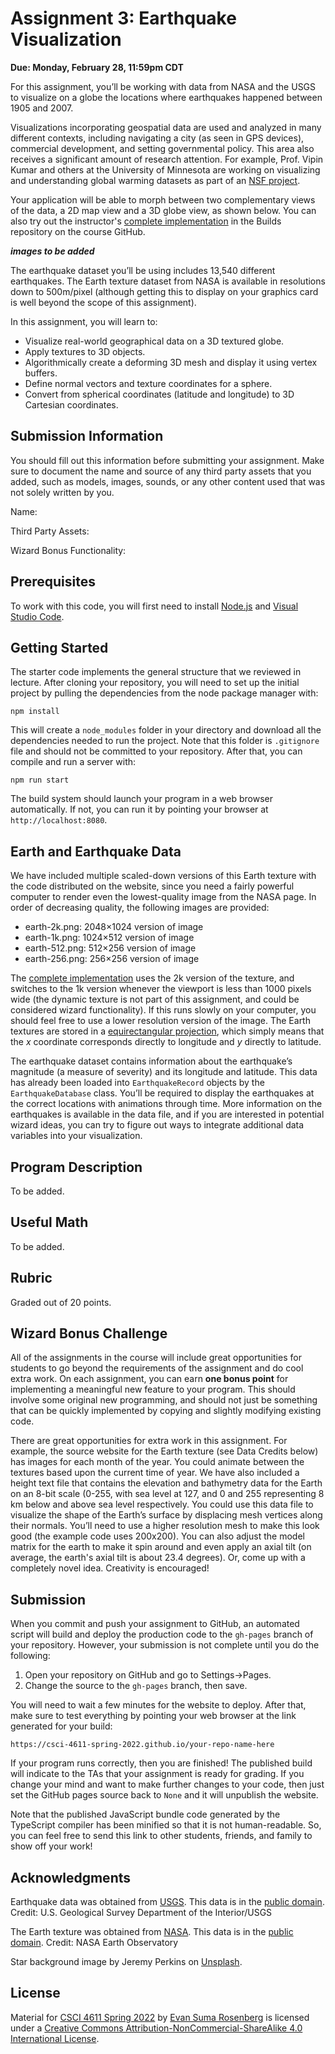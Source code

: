 # Assignment 3: Earthquake Visualization

**Due: Monday, February 28, 11:59pm CDT**

For this assignment, you’ll be working with data from NASA and the USGS to visualize on a globe the locations where earthquakes happened between 1905 and 2007.

Visualizations incorporating geospatial data are used and analyzed in many different contexts, including navigating a city (as seen in GPS devices), commercial development, and setting governmental policy. This area also receives a significant amount of research attention. For example, Prof. Vipin Kumar and others at the University of Minnesota are working on visualizing and understanding global warming datasets as part of an [NSF project](http://climatechange.cs.umn.edu).

Your application will be able to morph between two complementary views of the data, a 2D map view and a 3D globe view, as shown below.  You can also try out the instructor's [complete implementation](https://csci-4611-spring-2022.github.io/Builds/Assignment-3) in the Builds repository on the course GitHub. 

***images to be added***

The earthquake dataset you’ll be using includes 13,540 different earthquakes. The Earth texture dataset from NASA is available in resolutions down to 500m/pixel (although getting this to display on your graphics card is well beyond the scope of this assignment).

In this assignment, you will learn to:

- Visualize real-world geographical data on a 3D textured globe.
- Apply textures to 3D objects.
- Algorithmically create a deforming 3D mesh and display it using vertex buffers.
- Define normal vectors and texture coordinates for a sphere.
- Convert from spherical coordinates (latitude and longitude) to 3D Cartesian coordinates.

## Submission Information

You should fill out this information before submitting your assignment. Make sure to document the name and source of any third party assets that you added, such as models, images, sounds, or any other content used that was not solely written by you. 

Name:

Third Party Assets:

Wizard Bonus Functionality:

## Prerequisites

To work with this code, you will first need to install [Node.js](https://nodejs.org/en/) and [Visual Studio Code](https://code.visualstudio.com/). 

## Getting Started

The starter code implements the general structure that we reviewed in lecture.  After cloning your repository, you will need to set up the initial project by pulling the dependencies from the node package manager with:

```
npm install
```

This will create a `node_modules` folder in your directory and download all the dependencies needed to run the project.  Note that this folder is `.gitignore` file and should not be committed to your repository.  After that, you can compile and run a server with:

```
npm run start
```

The build system should launch your program in a web browser automatically.  If not, you can run it by pointing your browser at `http://localhost:8080`.

## Earth and Earthquake Data

We have included multiple scaled-down versions of this Earth texture with the code distributed on the website, since you need a fairly powerful computer to render even the lowest-quality image from the NASA page. In order of decreasing quality, the following images are provided:

- earth-2k.png: 2048×1024 version of image
- earth-1k.png: 1024×512 version of image
- earth-512.png: 512×256 version of image
- earth-256.png: 256×256 version of image

The [complete implementation](https://csci-4611-spring-2022.github.io/Builds/Assignment-3) uses the 2k version of the texture, and switches to the 1k version whenever the viewport is less than 1000 pixels wide (the dynamic texture is not part of this assignment, and could be considered wizard functionality).  If this runs slowly on your computer, you should feel free to use a lower resolution version of the image. The Earth textures are stored in a [equirectangular projection](https://en.wikipedia.org/wiki/Equirectangular_projection), which simply means that the *x* coordinate corresponds directly to longitude and *y* directly to latitude.

The earthquake dataset contains information about the earthquake’s magnitude (a measure of severity) and its longitude and latitude. This data has already been loaded into `EarthquakeRecord` objects by the `EarthquakeDatabase` class.  You’ll be required to display the earthquakes at the correct locations with animations through time. More information on the earthquakes is available in the data file, and if you are interested in potential wizard ideas, you can try to figure out ways to integrate additional data variables into your visualization.

## Program Description

To be added.

## Useful Math

To be added.

## Rubric

Graded out of 20 points.

## Wizard Bonus Challenge

All of the assignments in the course will include great opportunities for students to go beyond the requirements of the assignment and do cool extra work. On each assignment, you can earn **one bonus point** for implementing a meaningful new feature to your program. This should involve some original new programming, and should not just be something that can be quickly implemented by copying and slightly modifying existing code.  

There are great opportunities for extra work in this assignment. For example, the source website for the Earth texture (see Data Credits below) has images for each month of the year. You could animate between the textures based upon the current time of year. We have also included a height text file that contains the elevation and bathymetry data for the Earth on an 8-bit scale (0-255, with sea level at 127, and 0 and 255 representing 8 km below and above sea level respectively. You could use this data file to visualize the shape of the Earth’s surface by displacing mesh vertices along their normals. You’ll need to use a higher resolution mesh to make this look good (the example code uses 200x200). You can also adjust the model matrix for the earth to make it spin around and even apply an axial tilt (on average, the earth's axial tilt is about 23.4 degrees). Or, come up with a completely novel idea. Creativity is encouraged!

## Submission

When you commit and push your assignment to GitHub, an automated script will build and deploy the production code to the `gh-pages` branch of your repository.  However, your submission is not complete until you do the following:

1. Open your repository on GitHub and go to Settings->Pages.
2. Change the source to the `gh-pages` branch, then save.

You will need to wait a few minutes for the website to deploy.  After that, make sure to test everything by pointing your web browser at the link generated for your build:

```
https://csci-4611-spring-2022.github.io/your-repo-name-here
```

If your program runs correctly, then you are finished!  The published build will indicate to the TAs that your assignment is ready for grading.  If you change your mind and want to make further changes to your code, then just set the GitHub pages source back to `None` and it will unpublish the website.

Note that the published JavaScript bundle code generated by the TypeScript compiler has been minified so that it is not human-readable. So, you can feel free to send this link to other students, friends, and family to show off your work!

## Acknowledgments

Earthquake data was obtained from [USGS](http://earthquake.usgs.gov).  This data is in the [public domain](https://www.usgs.gov/legal).
Credit: U.S. Geological Survey 
Department of the Interior/USGS

The Earth texture was obtained from [NASA](http://visibleearth.nasa.gov/view_cat.php?categoryID=1484). This data is in the [public domain](http://visibleearth.nasa.gov/useterms.php).
Credit: NASA Earth Observatory

Star background image by Jeremy Perkins on [Unsplash](https://unsplash.com/photos/uhjiu8FjnsQ).

## License

Material for [CSCI 4611 Spring 2022](https://canvas.umn.edu/courses/290928/assignments/syllabus) by [Evan Suma Rosenberg](https://illusioneering.umn.edu/) is licensed under a [Creative Commons Attribution-NonCommercial-ShareAlike 4.0 International License](http://creativecommons.org/licenses/by-nc-sa/4.0/).
